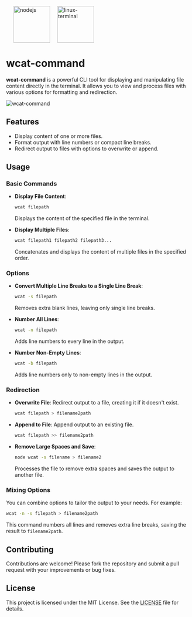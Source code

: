 <div style="display:flex;">
  <img style="margin-left:20px;" width="100" height="100" src="https://img.icons8.com/fluency/48/node-js.png" alt="nodejs"/>
  <img style="margin-left:20px;"  width="100" height="100" src="https://img.icons8.com/fluency/100/linux-terminal.png" alt="linux-terminal"/>
</div>

# wcat-command

**wcat-command** is a powerful CLI tool for displaying and manipulating file content directly in the terminal. It allows you to view and process files with various options for formatting and redirection.

![wcat-command](https://github.com/user-attachments/assets/21fa5605-80ba-4b91-a565-25ebf234e0cf)

## Features

- Display content of one or more files.
- Format output with line numbers or compact line breaks.
- Redirect output to files with options to overwrite or append.

## Usage

### Basic Commands

- **Display File Content**:

  ```bash
  wcat filepath
  ```

  Displays the content of the specified file in the terminal.

- **Display Multiple Files**:

  ```bash
  wcat filepath1 filepath2 filepath3...
  ```

  Concatenates and displays the content of multiple files in the specified order.

### Options

- **Convert Multiple Line Breaks to a Single Line Break**:

  ```bash
  wcat -s filepath
  ```

  Removes extra blank lines, leaving only single line breaks.

- **Number All Lines**:

  ```bash
  wcat -n filepath
  ```

  Adds line numbers to every line in the output.

- **Number Non-Empty Lines**:

  ```bash
  wcat -b filepath
  ```

  Adds line numbers only to non-empty lines in the output.

### Redirection

- **Overwrite File**: Redirect output to a file, creating it if it doesn't exist.

  ```bash
  wcat filepath > filename2path
  ```

- **Append to File**: Append output to an existing file.

  ```bash
  wcat filepath >> filename2path
  ```

- **Remove Large Spaces and Save**:

  ```bash
  node wcat -s filename > filename2
  ```

  Processes the file to remove extra spaces and saves the output to another file.

### Mixing Options

You can combine options to tailor the output to your needs. For example:

```bash
wcat -n -s filepath > filename2path
```

This command numbers all lines and removes extra line breaks, saving the result to `filename2path`.

## Contributing

Contributions are welcome! Please fork the repository and submit a pull request with your improvements or bug fixes.

## License

This project is licensed under the MIT License. See the [LICENSE](LICENSE) file for details.
